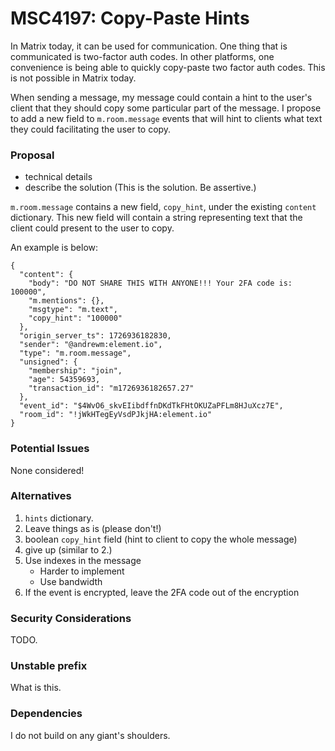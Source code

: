 # MSC4197: Copy-Paste Hints

In Matrix today, it can be used for communication. One thing that is communicated is two-factor auth codes. In other platforms, one convenience is being able to quickly copy-paste two factor auth codes. This is not possible in Matrix today.

When sending a message, my message could contain a hint to the user's client that they should copy some particular part of the message. I propose to add a new field to `m.room.message` events that will hint to clients what text they could facilitating the user to copy.

### Proposal

* technical details
* describe the solution (This is the solution. Be assertive.)

`m.room.message` contains a new field, `copy_hint`, under the existing `content` dictionary. This new field will contain a string representing text that the client could present to the user to copy.

An example is below:


```json5
{
  "content": {
    "body": "DO NOT SHARE THIS WITH ANYONE!!! Your 2FA code is: 100000",
    "m.mentions": {},
    "msgtype": "m.text",
    "copy_hint": "100000"
  },
  "origin_server_ts": 1726936182830,
  "sender": "@andrewm:element.io",
  "type": "m.room.message",
  "unsigned": {
    "membership": "join",
    "age": 54359693,
    "transaction_id": "m1726936182657.27"
  },
  "event_id": "$4WvO6_skvEIibdffnDKdTkFHtOKUZaPFLm8HJuXcz7E",
  "room_id": "!jWkHTegEyVsdPJkjHA:element.io"
}
```

### Potential Issues

None considered!

### Alternatives

1. `hints` dictionary.
2. Leave things as is (please don't!)
3. boolean `copy_hint` field (hint to client to copy the whole message)
4. give up (similar to 2.)
5. Use indexes in the message
    * Harder to implement
    * Use bandwidth
6. If the event is encrypted, leave the 2FA code out of the encryption

### Security Considerations

TODO.

### Unstable prefix

What is this.

### Dependencies

I do not build on any giant's shoulders.
